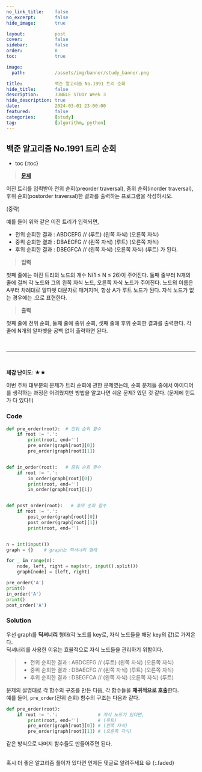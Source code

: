 ```yaml
---
no_link_title:    false 
no_excerpt:       false 
hide_image:       true

layout:           post
cover:            false
sidebar:          false
order:            0      
toc:              true

image:
  path:           /assets/img/banner/study_banner.png

title:            백준 알고리즘 No.1991 트리 순회
hide_title:       false
description:      JUNGLE STUDY Week 3
hide_description: true
date:             2024-03-01 23:00:00
featured:         false
categories:       [study]
tag:              [algorithm, python]
---
```


## 백준 알고리즘 No.1991 트리 순회

* toc 
{:toc}

> [**문제**](https://www.acmicpc.net/problem/1991)

이진 트리를 입력받아 전위 순회(preorder traversal), 중위 순회(inorder traversal), 후위 순회(postorder traversal)한 결과를 출력하는 프로그램을 작성하시오.

(중략)

예를 들어 위와 같은 이진 트리가 입력되면,

- 전위 순회한 결과 : ABDCEFG // (루트) (왼쪽 자식) (오른쪽 자식)
- 중위 순회한 결과 : DBAECFG // (왼쪽 자식) (루트) (오른쪽 자식)
- 후위 순회한 결과 : DBEGFCA // (왼쪽 자식) (오른쪽 자식) (루트)
가 된다.

> **입력**

첫째 줄에는 이진 트리의 노드의 개수 N(1 ≤ N ≤ 26)이 주어진다. 둘째 줄부터 N개의 줄에 걸쳐 각 노드와 그의 왼쪽 자식 노드, 오른쪽 자식 노드가 주어진다. 
노드의 이름은 A부터 차례대로 알파벳 대문자로 매겨지며, 항상 A가 루트 노드가 된다. 자식 노드가 없는 경우에는 .으로 표현한다.

> **출력** 

첫째 줄에 전위 순회, 둘째 줄에 중위 순회, 셋째 줄에 후위 순회한 결과를 출력한다. 각 줄에 N개의 알파벳을 공백 없이 출력하면 된다.

<br>

---

<br>

**체감 난이도**: ★★

이번 주차 대부분의 문제가 트리 순회에 관한 문제였는데, 
순회 문제들 중에서 아이디어를 생각하는 과정은 어려웠지만 방법을 알고나면 쉬운 문제? 였던 것 같다. 
(문제에 힌트가 다 있다!!)

### Code
```python
def pre_order(root):  # 전위 순회 함수
    if root != '.':
        print(root, end='')
        pre_order(graph[root][0])
        pre_order(graph[root][1])


def in_order(root):   # 중위 순회 함수
    if root != '.':
        in_order(graph[root][0])
        print(root, end='')
        in_order(graph[root][1])


def post_order(root):   # 후위 순회 함수
    if root != '.':
        post_order(graph[root][0])
        post_order(graph[root][1])
        print(root, end='')


n = int(input())
graph = {}    # graph는 딕셔너리 형태

for _ in range(n):
    node, left, right = map(str, input().split())
    graph[node] = [left, right]

pre_order('A')
print()
in_order('A')
print()
post_order('A')
```

### Solution

우선 graph를 **딕셔너리** 형태(각 노드를 key로, 자식 노드들을 해당 key의 값)로 가져온다. <br>
딕셔너리를 사용한 이유는 효율적으로 자식 노드들을 관리하기 위함이다.

> - 전위 순회한 결과 : ABDCEFG // (루트) (왼쪽 자식) (오른쪽 자식)
> - 중위 순회한 결과 : DBAECFG // (왼쪽 자식) (루트) (오른쪽 자식)
> - 후위 순회한 결과 : DBEGFCA // (왼쪽 자식) (오른쪽 자식) (루트)

문제의 설명대로 각 함수의 구조를 만든 다음, 각 함수들을 **재귀적으로 호출**한다. <br>
예를 들어, `pre_order`(전위 순회) 함수의 구조는 다음과 같다. 
```python
def pre_order(root):
    if root != '.':               # 자식 노드가 있다면,
        print(root, end='')       # (루트)
        pre_order(graph[root][0]) # (왼쪽 자식)
        pre_order(graph[root][1]) # (오른쪽 자식)
```

같은 방식으로 나머지 함수들도 만들어주면 된다.

<br>
혹시 더 좋은 알고리즘 풀이가 있다면 언제든 댓글로 알려주세요 😃
{:.faded}